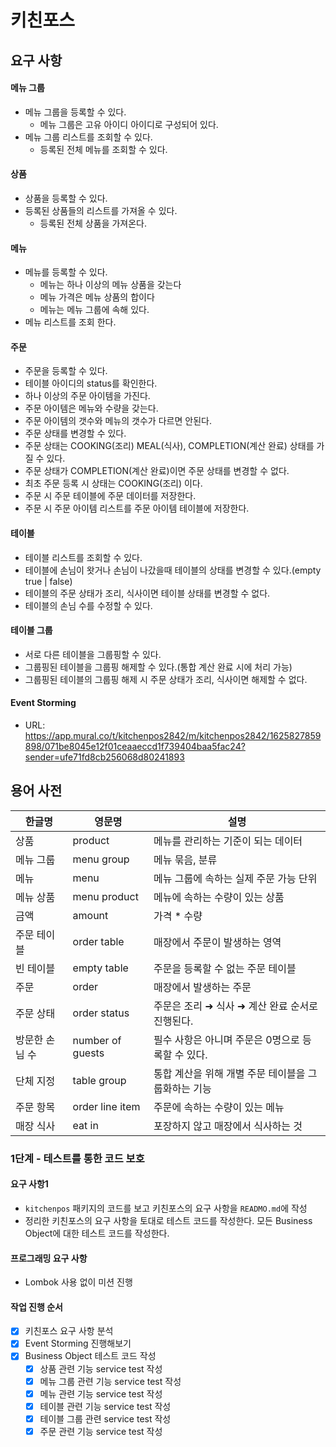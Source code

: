# 키친포스

## 요구 사항

#### 메뉴 그룹
- 메뉴 그룹을 등록할 수 있다.
    * 메뉴 그룹은 고유 아이디 아이디로 구성되어 있다.
- 메뉴 그룹 리스트를 조회할 수 있다.
    * 등록된 전체 메뉴를 조회할 수 있다.

#### 상품
- 상품을 등록할 수 있다.
- 등록된 상품들의 리스트를 가져올 수 있다.
    - 등록된 전체 상품을 가져온다.
        
#### 메뉴
- 메뉴를 등록할 수 있다.
    - 메뉴는 하나 이상의 메뉴 상품을 갖는다
    - 메뉴 가격은 메뉴 상품의 합이다
    - 메뉴는 메뉴 그룹에 속해 있다. 
- 메뉴 리스트를 조회 한다.

#### 주문
- 주문을 등록할 수 있다.
- 테이블 아이디의 status를 확인한다.
- 하나 이상의 주문 아이템을 가진다.
- 주문 아이템은 메뉴와 수량을 갖는다.
- 주문 아이템의 갯수와 메뉴의 갯수가 다르면 안된다.
- 주문 상태를 변경할 수 있다.
- 주문 상태는 COOKING(조리) MEAL(식사), COMPLETION(계산 완료) 상태를 가질 수 있다.
- 주문 상태가 COMPLETION(계산 완료)이면 주문 상태를 변경할 수 없다.
- 최초 주문 등록 시 상태는 COOKING(조리) 이다.
- 주문 시 주문 테이블에 주문 데이터를 저장한다.
- 주문 시 주문 아이템 리스트를 주문 아이템 테이블에 저장한다.

#### 테이블
- 테이블 리스트를 조회할 수 있다.
- 테이블에 손님이 왓거나 손님이 나갔을때 테이블의 상태를 변경할 수 있다.(empty true | false)
- 테이블의 주문 상태가 조리, 식사이면 테이블 상태를 변경할 수 없다.
- 테이블의 손님 수를 수정할 수 있다.

#### 테이블 그룹
- 서로 다른 테이블을 그룹핑할 수 있다.
- 그룹핑된 테이블을 그룹핑 해제할 수 있다.(통합 계산 완료 시에 처리 가능)
- 그룹핑된 테이블의 그룹핑 해제 시 주문 상태가 조리, 식사이면 해제할 수 없다.

#### Event Storming
* URL: https://app.mural.co/t/kitchenpos2842/m/kitchenpos2842/1625827859898/071be8045e12f01ceaaeccd1f739404baa5fac24?sender=ufe71fd8cb256068d80241893

## 용어 사전

| 한글명 | 영문명 | 설명 |
| --- | --- | --- |
| 상품 | product | 메뉴를 관리하는 기준이 되는 데이터 |
| 메뉴 그룹 | menu group | 메뉴 묶음, 분류 |
| 메뉴 | menu | 메뉴 그룹에 속하는 실제 주문 가능 단위 |
| 메뉴 상품 | menu product | 메뉴에 속하는 수량이 있는 상품 |
| 금액 | amount | 가격 * 수량 |
| 주문 테이블 | order table | 매장에서 주문이 발생하는 영역 |
| 빈 테이블 | empty table | 주문을 등록할 수 없는 주문 테이블 |
| 주문 | order | 매장에서 발생하는 주문 |
| 주문 상태 | order status | 주문은 조리 ➜ 식사 ➜ 계산 완료 순서로 진행된다. |
| 방문한 손님 수 | number of guests | 필수 사항은 아니며 주문은 0명으로 등록할 수 있다. |
| 단체 지정 | table group | 통합 계산을 위해 개별 주문 테이블을 그룹화하는 기능 |
| 주문 항목 | order line item | 주문에 속하는 수량이 있는 메뉴 |
| 매장 식사 | eat in | 포장하지 않고 매장에서 식사하는 것 |

### 1단계 - 테스트를 통한 코드 보호
#### 요구 사항1
* ``kitchenpos`` 패키지의 코드를 보고 키친포스의 요구 사항을 ``READMO.md``에 작성
* 정리한 키친포스의 요구 사항을 토대로 테스트 코드를 작성한다. 모든 Business Object에 대한 테스트 코드를 작성한다.

#### 프로그래밍 요구 사항 
* Lombok 사용 없이 미션 진행

#### 작업 진행 순서
* [x] 키친포스 요구 사항 분석
* [x] Event Storming 진행해보기
* [x] Business Object 테스트 코드 작성
    * [x] 상품 관련 기능 service test 작성
    * [x] 메뉴 그룹 관련 기능 service test 작성
    * [x] 메뉴 관련 기능 service test 작성
    * [x] 테이블 관련 기능 service test 작성
    * [x] 테이블 그룹 관련 service test 작성
    * [x] 주문 관련 기능 service test 작성
